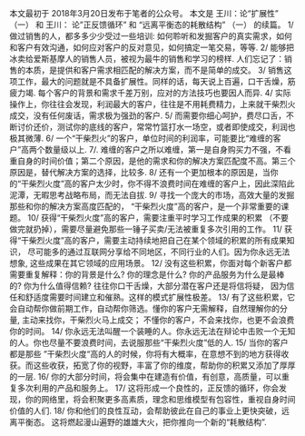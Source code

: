 本文最初于 2018年3月20日发布于笔者的公众号。
本文是 王川：论“扩展性” （一）
和 王川： 论”正反馈循环” 和 “远离平衡态的耗散结构” （一）
的续篇。
1/ 做过销售的人，都多多少少受过一些培训: 如何聆听和发掘客户的真实需求，如何和客户有效沟通，如何应对客户的反对意见，如何搞定一笔交易，等等.
2/ 能够把冰卖给爱斯基摩人的销售人员，被视为最牛的销售和学习的榜样. 人们忘记了：销售的本质，是提供和客户需求相匹配的解决方案，而不是简单的成交。
3/ 销售这项工作，最大的问题就是不具备扩展性。同样的话，每天说上百遍，口干舌燥，筋疲力竭. 每个客户的背景和需求千差万别，应对的方法技巧也要因人而异.
4/ 实际操作上，你往往会发现，利润最大的客户，往往是不用耗费精力，上来就干柴烈火成交，没有任何废话，需求极为强劲的客户.
5/ 而需要你细心呵护，费尽口舌，不断讨价还价，测试你的底线的客户，常常竹篮打水一场空，或者即使成交，利润也极其微薄.
6/ 一个“干柴烈火”的客户，单位时间的利润率，可能要比“难缠的客户”高两个数量级以上.
7/. 难缠的客户之所以难缠，第一是自身购买力不强，不看重自身的时间价值；第二个原因，是他的需求和你的解决方案匹配度不高。第三个原因是，替代解决方案的选择，比较多.
8/ 还有一个更加根本的原因是，当你的“干柴烈火度”高的客户太少时，你不得不浪费时间在难缠的客户上，因此深陷此泥潭，无暇思考战略布局，而无法自拔.
9/ 寻找一个庞大的市场，高效大量的发掘那些和你的解决方案高度匹配的， “干柴烈火度”高的客户，是一个非常重要的课题。
10/ 获得“干柴烈火度”高的客户，需要注重平时学习工作成果的积累 （不要做完就扔掉），需要尽量避免那些一锤子买卖/无法被重复多次引用的工作。
11/ 获得“干柴烈火度”高的客户，需要主动持续地把自己在某个领域的积累的所有成果知识， 尽可能多的通过互联网分享给不同地区，不同行业的人们。因为你永远无法想象, 这些成果在其它领域的应用场景。
12/ 没有这些积累，你面对每个新客户都需要重复解释：你的背景是什么? 你的理念是什么? 你的产品服务为什么是最棒的? 你为什么值得信赖? 往往你口干舌燥，大部分潜在客户还是将信将疑， 因为信任和舒适度需要时间建立和催熟。这样的模式扩展性极差。
13/ 有了这些积累，它会自动帮你做前期工作，自动帮你筛选。懂你的客户无需解释，自然理解你的分量, 主动来找你，干柴烈火马上成交； 不懂你的客户，不会来找你，也更不会浪费你的时间。
14/ 你永远无法叫醒一个装睡的人。你永远无法在辩论中击败一个无知的人。你也尽量不要浪费时间，去说服那些“干柴烈火度”低的人.
15/ 当你的客户都是那些 ”干柴烈火度“高的人的时候，你将有大概率，在意想不到的地方获得收获。而这些收获，拓宽了你的视野，丰富了你的维度，帮助你的积累又添加了厚厚的一层.
16/ 你的大部分时间，将会集中在建造有价值，有创意，高质量，可以重复多次利用的产品和服务上。
17/ 这将形成一个良性的，正反馈的循环，你会发现，你的网络里，将会积聚更多高素质，理念和思维模型有包容性，重视自身时间价值的人们.
18/ 你和他们的良性互动，会帮助彼此在自己的事业上更快突破，远离平衡态。 这将燃起漫山遍野的雄雄大火，把你推向一个新的“耗散结构”.
